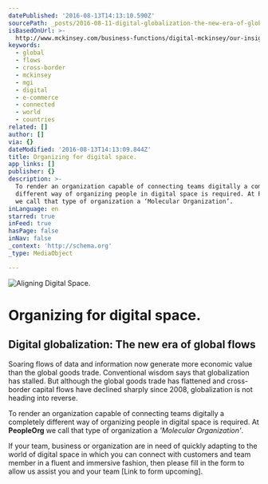 ```yaml
---
datePublished: '2016-08-13T14:13:10.590Z'
sourcePath: _posts/2016-08-11-digital-globalization-the-new-era-of-global-flows.md
isBasedOnUrl: >-
  http://www.mckinsey.com/business-functions/digital-mckinsey/our-insights/digital-globalization-the-new-era-of-global-flows
keywords:
  - global
  - flows
  - cross-border
  - mckinsey
  - mgi
  - digital
  - e-commerce
  - connected
  - world
  - countries
related: []
author: []
via: {}
dateModified: '2016-08-13T14:13:09.844Z'
title: Organizing for digital space.
app_links: []
publisher: {}
description: >-
  To render an organization capable of connecting teams digitally a completely
  different way of organizing people in digital space is required. At PeopleOrg
  we call that type of organization a ‘Molecular Organization’. 
inLanguage: en
starred: true
inFeed: true
hasPage: false
inNav: false
_context: 'http://schema.org'
_type: MediaObject

---
```

![Aligning Digital Space.](https://the-grid-user-content.s3-us-west-2.amazonaws.com/b51ce96c-03b8-479d-b668-bdc303a0cb2a.jpg)

# Organizing for digital space.

<article style=""><h1>Digital globalization: The new era of global flows</h1><p>Soaring flows of data and information now generate more economic value than the global goods trade. Conventional wisdom says that globalization has stalled. But although the global goods trade has flattened and cross-border capital flows have declined sharply since 2008, globalization is not heading into reverse.</p></article>

To render an organization capable of connecting teams digitally a completely different way of organizing people in digital space is required. At **PeopleOrg** we call that type of organization a _'Molecular Organization'_.

If your team, business or organization are in need of quickly adapting to the world of digital space in which you can connect with customers and team member in a fluent and immersive fashion, then please fill in the form to allow us assist you and your team \[Link to form upcoming\].
